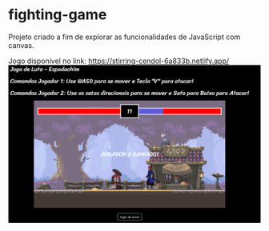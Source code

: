 # fighting-game

Projeto criado a fim de explorar as funcionalidades de JavaScript com canvas.

Jogo disponível no link: https://stirring-cendol-6a833b.netlify.app/
![](https://github.com/joaodevelop/fighting-game/blob/main/game.gif)
